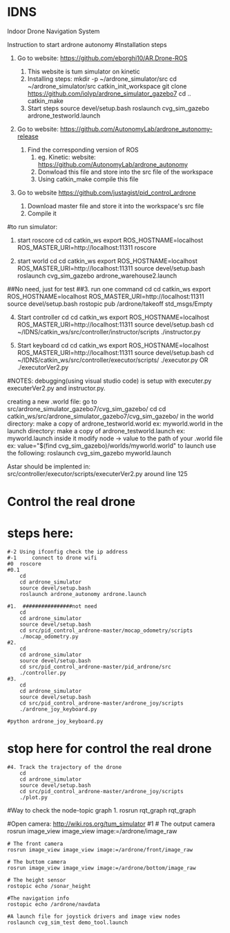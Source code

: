 # IDNS
Indoor Drone Navigation System

Instruction to start ardrone autonomy
#Installation steps
1. Go to website: https://github.com/eborghi10/AR.Drone-ROS 

	1. This website is tum simulator on kinetic
	2. Installing steps:
		mkdir -p ~/ardrone_simulator/src
		cd  ~/ardrone_simulator/src
		catkin_init_workspace
		git clone https://github.com/iolyp/ardrone_simulator_gazebo7
		cd ..
		catkin_make
	3. Start steps
		source devel/setup.bash
		roslaunch cvg_sim_gazebo ardrone_testworld.launch


2. Go to website: https://github.com/AutonomyLab/ardrone_autonomy-release

	1. Find the corresponding version of ROS
		1. eg. Kinetic: website: https://github.com/AutonomyLab/ardrone_autonomy
		2. Donwload this file and store into the src file of the workspace
		3. Using catkin_make compile this file

4. Go to website https://github.com/justagist/pid_control_ardrone

	1. Download master file and store it into the workspace's src file
	2. Compile it

#to run simulator:
1. start roscore
cd
cd catkin_ws
export ROS_HOSTNAME=localhost
ROS_MASTER_URI=http://localhost:11311
roscore

2. start world
cd
cd catkin_ws
export ROS_HOSTNAME=localhost
ROS_MASTER_URI=http://localhost:11311
source devel/setup.bash
roslaunch cvg_sim_gazebo ardrone_warehouse2.launch

##No need, just for test
##3. run one command
cd
cd catkin_ws
export ROS_HOSTNAME=localhost
ROS_MASTER_URI=http://localhost:11311
source devel/setup.bash
rostopic pub /ardrone/takeoff std_msgs/Empty


4. Start controller
cd
cd catkin_ws
export ROS_HOSTNAME=localhost
ROS_MASTER_URI=http://localhost:11311
source devel/setup.bash
cd ~/IDNS/catkin_ws/src/controller/instructor/scripts
./instructor.py 

5. Start keyboard
cd
cd catkin_ws
export ROS_HOSTNAME=localhost
ROS_MASTER_URI=http://localhost:11311
source devel/setup.bash
cd ~/IDNS/catkin_ws/src/controller/executor/scripts/
    ./executor.py
    OR
    ./executorVer2.py

#NOTES:
debugging(using visual studio code) is setup with executer.py executerVer2.py and instructor.py.

creating a new .world file:
    go to src/ardrone_simulator_gazebo7/cvg_sim_gazebo/
        cd
        cd catkin_ws/src/ardrone_simulator_gazebo7/cvg_sim_gazebo/
    in the world directory:
        make a copy of ardrone_testworld.world
            ex: myworld.world
    in the launch directory:
        make a copy of ardrone_testworld.launch
            ex: myworld.launch
        inside it modify node -> value to the path of your .world file
            ex: value="$(find cvg_sim_gazebo)/worlds/myworld.world"
    to launch use the following:
        roslaunch cvg_sim_gazebo myworld.launch
        
Astar should be implented in:
    src/controller/executor/scripts/executerVer2.py around line 125

# Control the real drone

# steps here:
	#-2	Using ifconfig check the ip address
	#-1     connect to drone wifi
	#0	roscore
	#0.1	
		cd
		cd ardrone_simulator
		source devel/setup.bash
		roslaunch ardrone_autonomy ardrone.launch

	#1.  ################not need
		cd
		cd ardrone_simulator
		source devel/setup.bash
		cd src/pid_control_ardrone-master/mocap_odometry/scripts
		./mocap_odometry.py
	#2.
		cd
		cd ardrone_simulator
		source devel/setup.bash
		cd src/pid_control_ardrone-master/pid_ardrone/src
		./controller.py
	#3.  
		cd
		cd ardrone_simulator
		source devel/setup.bash
		cd src/pid_control_ardrone-master/ardrone_joy/scripts
		./ardrone_joy_keyboard.py

	#python ardrone_joy_keyboard.py




# stop here for control the real drone

	#4. Track the trajectory of the drone
		cd
		cd ardrone_simulator
		source devel/setup.bash
		cd src/pid_control_ardrone-master/ardrone_joy/scripts
		./plot.py

#Way to check the node-topic graph
	1. rosrun rqt_graph rqt_graph

#Open camera: http://wiki.ros.org/tum_simulator
#1	# The output camera
	rosrun image_view image_view image:=/ardrone/image_raw

	# The front camera
	rosrun image_view image_view image:=/ardrone/front/image_raw

	# The buttom camera
	rosrun image_view image_view image:=/ardrone/bottom/image_raw

	# The height sensor
	rostopic echo /sonar_height

	#The navigation info
	rostopic echo /ardrone/navdata

	#A launch file for joystick drivers and image view nodes
	roslaunch cvg_sim_test demo_tool.launch